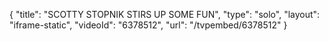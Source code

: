 {
    "title": "SCOTTY STOPNIK STIRS UP SOME FUN",
    "type": "solo",
    "layout": "iframe-static",
    "videoId": "6378512",
    "url": "\/tvpembed\/6378512"
}